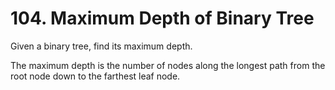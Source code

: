 # 104. Maximum Depth of Binary Tree
Given a binary tree, find its maximum depth.

The maximum depth is the number of nodes along the longest path from the root node down to the farthest leaf node.